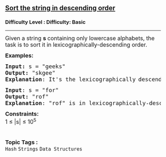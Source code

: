 <h2><a href="https://www.geeksforgeeks.org/problems/sort-the-string-in-descending-order3542/1?page=2&category=Arrays,Strings,Linked%20List,Stack,Queue&difficulty=Basic&status=unsolved&sortBy=submissions">Sort the string in descending order</a></h2><h3>Difficulty Level : Difficulty: Basic</h3><hr><div class="problems_problem_content__Xm_eO"><p><span style="font-size: 18px;">Given a string <strong>s </strong>containing only lowercase alphabets, the task is to sort it in lexicographically-descending order. </span></p>
<p><span style="font-size: 18px;"><strong>Examples:</strong></span></p>
<pre><span style="font-size: 18px;"><strong>Input: </strong>s = "geeks"
<strong>Output:</strong> "skgee"
<strong>Explanation</strong>: It's the lexicographically</span> <span style="font-size: 18px;">descending order.</span>
</pre>
<pre><span style="font-size: 18px;"><strong>Input</strong>: s = "for"
<strong>Output:</strong> "rof"
<strong>Explanation</strong>: "rof" is in lexicographically-descending order.</span>
</pre>
<p><span style="font-size: 18px;"><strong>Constraints:</strong><br>1 ≤ |s| ≤ 10<sup>5</sup></span></p></div><br><p><span style=font-size:18px><strong>Topic Tags : </strong><br><code>Hash</code>&nbsp;<code>Strings</code>&nbsp;<code>Data Structures</code>&nbsp;